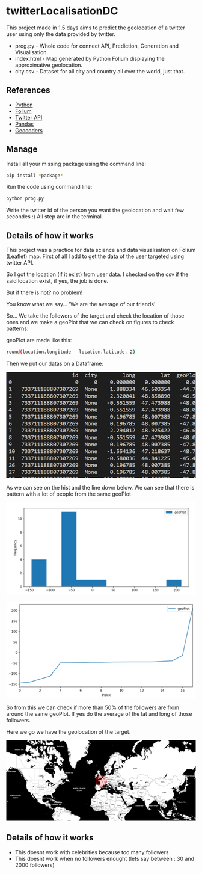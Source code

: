 # twitterLocalisationDC

This project made in 1.5 days aims to predict the geolocation of a twitter user using only the data provided by twitter.

- prog.py - Whole code for connect API, Prediction, Generation and Visualisation.
- index.html - Map generated by Python Folium displaying the approximative geolocation.
- city.csv - Dataset for all city and country all over the world, just that. 

## References

* [Python](https://docs.python.org/3/)
* [Folium](https://python-visualization.github.io/folium/)
* [Twitter API](https://developer.twitter.com/en/docs/twitter-api/users/lookup/introduction)
* [Pandas](https://pandas.pydata.org/)
* [Geocoders](https://geopy.readthedocs.io/en/stable/)

## Manage

Install all your missing package using the command line:

```bash
pip install *package*
```

Run the code using command line:

```bash
python prog.py
```

Write the twitter id of the person you want the geolocation and wait few secondes :)
All step are in the terminal.

## Details of how it works

This project was a practice for data science and data visualisation on Folium (Leaflet) map.
First of all I add to get the data of the user targeted using twitter API.

So I got the location (if it exist) from user data.
I checked on the csv if the said location exist, if yes, the job is done.

But if there is not? no problem!

You know what we say...
'We are the average of our friends'

So...
We take the followers of the target and check the location of those ones and we make a geoPlot that we can check on figures to check patterns:

geoPlot are made like this:

```bash
round(location.longitude - location.latitude, 2)
```
Then we put our datas on a Dataframe:

![Dataframe](Dataframe.png)

As we can see on the hist and the line down below.
We can see that there is pattern with a lot of people from the same geoPlot

![Hist](HistFreq.png)

![Line](Exline.png)

So from this we can check if more than 50% of the followers are from around the same geoPlot.
If yes do the average of the lat and long of those followers.

Here we go we have the geolocation of the target.

![Result](result.PNG)

## Details of how it works

 - This doesnt work with celebrities because too many followers
 - This doesnt work when no followers enought (lets say between : 30 and 2000 followers)
